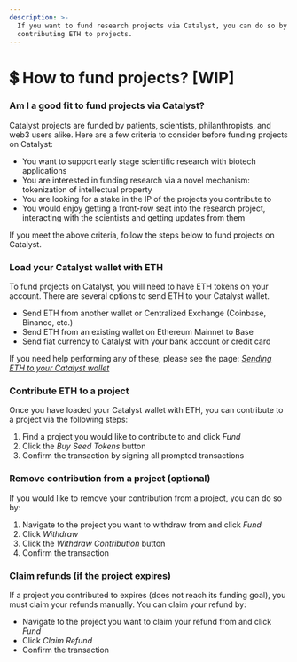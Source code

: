 ```yaml
---
description: >-
  If you want to fund research projects via Catalyst, you can do so by
  contributing ETH to projects.
---
```


# 💲 How to fund projects? \[WIP]

### Am I a good fit to fund projects via Catalyst?

Catalyst projects are funded by patients, scientists, philanthropists, and web3 users alike. Here are a few criteria to consider before funding projects on Catalyst:

* You want to support early stage scientific research with biotech applications
* You are interested in funding research via a novel mechanism: tokenization of intellectual property
* You are looking for a stake in the IP of the projects you contribute to
* You would enjoy getting a front-row seat into the research project, interacting with the scientists and getting updates from them

If you meet the above criteria, follow the steps below to fund projects on Catalyst.

### Load your Catalyst wallet with ETH

To fund projects on Catalyst, you will need to have ETH tokens on your account. There are several options to send ETH to your Catalyst wallet.&#x20;

* Send ETH from another wallet or Centralized Exchange (Coinbase, Binance, etc.)
* Send ETH from an existing wallet on Ethereum Mainnet to Base
* Send fiat currency to Catalyst with your bank account or credit card

If you need help performing any of these, please see the page: [_Sending ETH to your Catalyst wallet_](https://docs.molecule.to/documentation/catalyst/how-to-fund-projects-wip/sending-eth-to-your-catalyst-wallet-wip)

### Contribute ETH to a project

Once you have loaded your Catalyst wallet with ETH, you can contribute to a project via the following steps:&#x20;

1. Find a project you would like to contribute to and click _Fund_
2. Click the _Buy Seed Tokens_ button
3. Confirm the transaction by signing all prompted transactions

### Remove contribution from a project (optional)

If you would like to remove your contribution from a project, you can do so by:

1. Navigate to the project you want to withdraw from and click _Fund_
2. Click _Withdraw_
3. Click the _Withdraw Contribution_ button
4. Confirm the transaction

### Claim refunds (if the project expires)

If a project you contributed to expires (does not reach its funding goal), you must claim your refunds manually. You can claim your refund by:

* Navigate to the project you want to claim your refund from and click _Fund_
* Click _Claim Refund_
* Confirm the transaction
